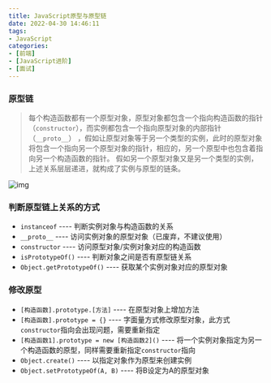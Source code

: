 ```yaml
---
title: JavaScript原型与原型链
date: 2022-04-30 14:46:11
tags:
- JavaScript
categories:
- [前端]
- [JavaScript进阶]
- [面试]
---
```


### 原型链
> 每个构造函数都有一个原型对象，原型对象都包含一个指向构造函数的指针（`constructor`），而实例都包含一个指向原型对象的内部指针（`__proto__`）
，假如让原型对象等于另一个类型的实例，此时的原型对象将包含一个指向另一个原型对象的指针，相应的，另一个原型中也包含着指向另一个构造函数的指针。
假如另一个原型对象又是另一个类型的实例，上述关系层层递进，就构成了实例与原型的链条。

![img](https://cdn.jsdelivr.net/gh/Snail-Lu/imageGalleries/gh-pages/2022-04/js-prototype.png)

### 判断原型链上关系的方式
- `instanceof` ---- 判断实例对象与构造函数的关系
- `__proto__` ---- 访问实例对象的原型对象（已废弃，不建议使用）
- `constructor` ----  访问原型对象/实例对象对应的构造函数
- `isPrototypeOf()` ---- 判断对象之间是否有原型链关系
- `Object.getPrototypeOf()` ---- 获取某个实例对象对应的原型对象

### 修改原型
- `[构造函数].prototype.[方法]` ---- 在原型对象上增加方法
- `[构造函数].prototype = {}` ---- 字面量方式修改原型对象，此方式`constructor`指向会出现问题，需要重新指定
- `[构造函数1].prototype = new [构造函数2]()` ---- 将一个实例对象指定为另一个构造函数的原型，同样需要重新指定`constructor`指向
- `Object.create()` ---- 以指定对象作为原型来创建实例
- `Object.setPrototypeOf(A, B)` ---- 将B设定为A的原型对象